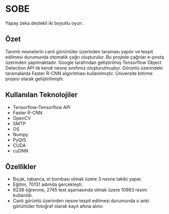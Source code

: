 # SOBE
 Yapay zeka destekli iki boyutlu oyun.
 
## Özet
Tanımlı nesnelerin canlı görüntüler üzerinden taraması yapılır ve tespit edilmesi durumunda otomatik çağrı oluşturulur. Bu projede çağrılar e-posta üzerinden yapılmaktadır. Google tarafından geliştirilmiş Tensorflow Object Detection API ile kendi nesne sınıfımız oluşturulmuştur. Görüntü üzerindeki taramalarda Faster R-CNN algoritması kullanılmıştır. Üniversite bitirme projesi olarak geliştirilmiştir.

## Kullanılan Teknolojiler
 * Tensorflow-Tensorflow API
 * Faster R-CNN
 * OpenCV
 * SMTP
 * OS
 * Numpy
 * PyQt5
 * CUDA
 * cuDNN
 
## Özellikler
 * Bıçak, tabanca, el bombası olmak üzere 3 nesne takibi yapar.
 * Eğitim, 70131 adımda gerçekleşti.
 * 8238 öğrenme, 2745 test aşamasında olmak üzere 10983 resim kullanıldı.
 * Canlı görüntü üzerinden nesne tespit edilmesi durumunda o anki görüntüler fotoğraf olarak kayıt altına alınır.
